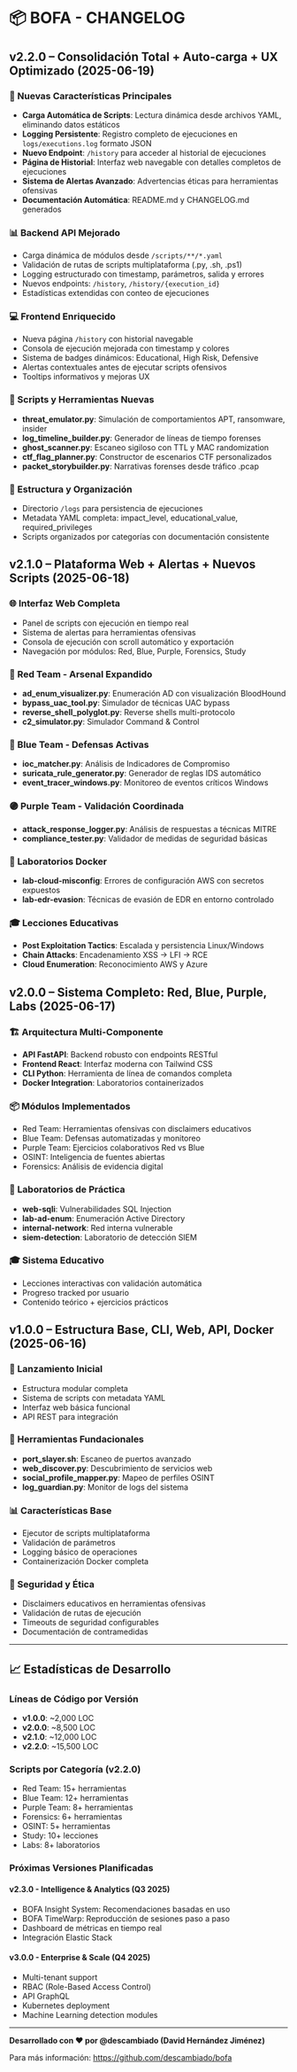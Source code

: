 
# 📦 BOFA - CHANGELOG

## v2.2.0 – Consolidación Total + Auto-carga + UX Optimizado (2025-06-19)

### 🚀 Nuevas Características Principales
- **Carga Automática de Scripts**: Lectura dinámica desde archivos YAML, eliminando datos estáticos
- **Logging Persistente**: Registro completo de ejecuciones en `logs/executions.log` formato JSON
- **Nuevo Endpoint**: `/history` para acceder al historial de ejecuciones
- **Página de Historial**: Interfaz web navegable con detalles completos de ejecuciones
- **Sistema de Alertas Avanzado**: Advertencias éticas para herramientas ofensivas
- **Documentación Automática**: README.md y CHANGELOG.md generados

### 📊 Backend API Mejorado
- Carga dinámica de módulos desde `/scripts/**/*.yaml`
- Validación de rutas de scripts multiplataforma (.py, .sh, .ps1)
- Logging estructurado con timestamp, parámetros, salida y errores
- Nuevos endpoints: `/history`, `/history/{execution_id}`
- Estadísticas extendidas con conteo de ejecuciones

### 💻 Frontend Enriquecido
- Nueva página `/history` con historial navegable
- Consola de ejecución mejorada con timestamp y colores
- Sistema de badges dinámicos: Educational, High Risk, Defensive
- Alertas contextuales antes de ejecutar scripts ofensivos
- Tooltips informativos y mejoras UX

### 🔧 Scripts y Herramientas Nuevas
- **threat_emulator.py**: Simulación de comportamientos APT, ransomware, insider
- **log_timeline_builder.py**: Generador de líneas de tiempo forenses
- **ghost_scanner.py**: Escaneo sigiloso con TTL y MAC randomization
- **ctf_flag_planner.py**: Constructor de escenarios CTF personalizados
- **packet_storybuilder.py**: Narrativas forenses desde tráfico .pcap

### 📁 Estructura y Organización
- Directorio `/logs` para persistencia de ejecuciones
- Metadata YAML completa: impact_level, educational_value, required_privileges
- Scripts organizados por categorías con documentación consistente

## v2.1.0 – Plataforma Web + Alertas + Nuevos Scripts (2025-06-18)

### 🌐 Interfaz Web Completa
- Panel de scripts con ejecución en tiempo real
- Sistema de alertas para herramientas ofensivas
- Consola de ejecución con scroll automático y exportación
- Navegación por módulos: Red, Blue, Purple, Forensics, Study

### 🔴 Red Team - Arsenal Expandido
- **ad_enum_visualizer.py**: Enumeración AD con visualización BloodHound
- **bypass_uac_tool.py**: Simulador de técnicas UAC bypass
- **reverse_shell_polyglot.py**: Reverse shells multi-protocolo
- **c2_simulator.py**: Simulador Command & Control

### 🔵 Blue Team - Defensas Activas
- **ioc_matcher.py**: Análisis de Indicadores de Compromiso
- **suricata_rule_generator.py**: Generador de reglas IDS automático
- **event_tracer_windows.py**: Monitoreo de eventos críticos Windows

### 🟣 Purple Team - Validación Coordinada
- **attack_response_logger.py**: Análisis de respuestas a técnicas MITRE
- **compliance_tester.py**: Validador de medidas de seguridad básicas

### 🧪 Laboratorios Docker
- **lab-cloud-misconfig**: Errores de configuración AWS con secretos expuestos
- **lab-edr-evasion**: Técnicas de evasión de EDR en entorno controlado

### 🎓 Lecciones Educativas
- **Post Exploitation Tactics**: Escalada y persistencia Linux/Windows
- **Chain Attacks**: Encadenamiento XSS → LFI → RCE
- **Cloud Enumeration**: Reconocimiento AWS y Azure

## v2.0.0 – Sistema Completo: Red, Blue, Purple, Labs (2025-06-17)

### 🏗️ Arquitectura Multi-Componente
- **API FastAPI**: Backend robusto con endpoints RESTful
- **Frontend React**: Interfaz moderna con Tailwind CSS
- **CLI Python**: Herramienta de línea de comandos completa
- **Docker Integration**: Laboratorios containerizados

### 📦 Módulos Implementados
- Red Team: Herramientas ofensivas con disclaimers educativos
- Blue Team: Defensas automatizadas y monitoreo
- Purple Team: Ejercicios colaborativos Red vs Blue
- OSINT: Inteligencia de fuentes abiertas
- Forensics: Análisis de evidencia digital

### 🧪 Laboratorios de Práctica
- **web-sqli**: Vulnerabilidades SQL Injection
- **lab-ad-enum**: Enumeración Active Directory
- **internal-network**: Red interna vulnerable
- **siem-detection**: Laboratorio de detección SIEM

### 🎓 Sistema Educativo
- Lecciones interactivas con validación automática
- Progreso tracked por usuario
- Contenido teórico + ejercicios prácticos

## v1.0.0 – Estructura Base, CLI, Web, API, Docker (2025-06-16)

### 🚀 Lanzamiento Inicial
- Estructura modular completa
- Sistema de scripts con metadata YAML
- Interfaz web básica funcional
- API REST para integración

### 🔧 Herramientas Fundacionales
- **port_slayer.sh**: Escaneo de puertos avanzado
- **web_discover.py**: Descubrimiento de servicios web
- **social_profile_mapper.py**: Mapeo de perfiles OSINT
- **log_guardian.py**: Monitor de logs del sistema

### 📊 Características Base
- Ejecutor de scripts multiplataforma
- Validación de parámetros
- Logging básico de operaciones
- Containerización Docker completa

### 🔐 Seguridad y Ética
- Disclaimers educativos en herramientas ofensivas
- Validación de rutas de ejecución
- Timeouts de seguridad configurables
- Documentación de contramedidas

---

## 📈 Estadísticas de Desarrollo

### Líneas de Código por Versión
- **v1.0.0**: ~2,000 LOC
- **v2.0.0**: ~8,500 LOC  
- **v2.1.0**: ~12,000 LOC
- **v2.2.0**: ~15,500 LOC

### Scripts por Categoría (v2.2.0)
- Red Team: 15+ herramientas
- Blue Team: 12+ herramientas  
- Purple Team: 8+ herramientas
- Forensics: 6+ herramientas
- OSINT: 5+ herramientas
- Study: 10+ lecciones
- Labs: 8+ laboratorios

### Próximas Versiones Planificadas

#### v2.3.0 - Intelligence & Analytics (Q3 2025)
- BOFA Insight System: Recomendaciones basadas en uso
- BOFA TimeWarp: Reproducción de sesiones paso a paso
- Dashboard de métricas en tiempo real
- Integración Elastic Stack

#### v3.0.0 - Enterprise & Scale (Q4 2025)
- Multi-tenant support
- RBAC (Role-Based Access Control)
- API GraphQL
- Kubernetes deployment
- Machine Learning detection modules

---

**Desarrollado con ❤️ por @descambiado (David Hernández Jiménez)**

Para más información: https://github.com/descambiado/bofa
